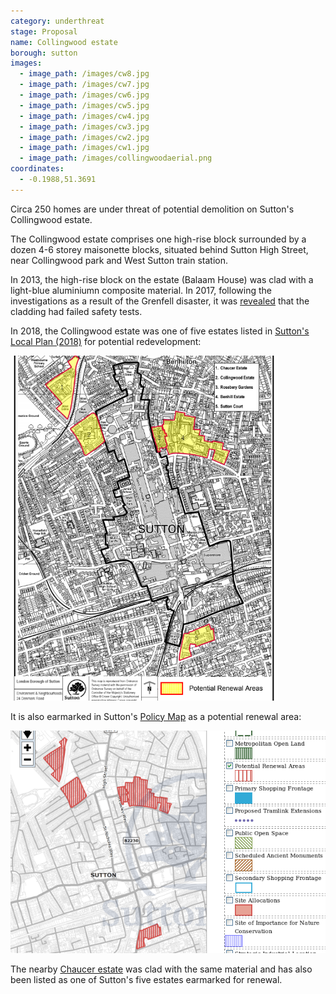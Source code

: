```yaml
---
category: underthreat
stage: Proposal
name: Collingwood estate
borough: sutton
images:
  - image_path: /images/cw8.jpg
  - image_path: /images/cw7.jpg
  - image_path: /images/cw6.jpg
  - image_path: /images/cw5.jpg
  - image_path: /images/cw4.jpg
  - image_path: /images/cw3.jpg
  - image_path: /images/cw2.jpg
  - image_path: /images/cw1.jpg
  - image_path: /images/collingwoodaerial.png
coordinates: 
  - -0.1988,51.3691
---
```

Circa 250 homes are under threat of potential demolition on Sutton's Collingwood estate.

The Collingwood estate comprises one high-rise block surrounded by a dozen 4-6 storey maisonette blocks, situated behind Sutton High Street, near Collingwood park and West Sutton train station. 

In 2013, the high-rise block on the estate (Balaam House) was clad with a light-blue aluminiumn composite material. In 2017, following the investigations as a result of the Grenfell disaster, it was [revealed](https://www.yourlocalguardian.co.uk/news/15372936.we-feel-so-unsafe-sutton-tower-block-residents-at-balaam-house-say-they-are-living-in-fear-after-grenfell-to/) that the cladding had failed safety tests.

In 2018, the Collingwood estate was one of five estates listed in [Sutton's Local Plan (2018)](https://drive.google.com/file/d/1MdX6GlaHDoBdG6CTsvjFaIuPtIa9id5O/view) for potential redevelopment:

![](/images/suttonplan.png)

It is also earmarked in Sutton's [Policy Map](http://sutton.addresscafe.com/app/exploreit/) as a potential renewal area:

![](/images/suttonpolicymap.png)

The nearby [Chaucer estate](/estates/sutton/chaucerestate/) was clad with the same material and has also been listed as one of Sutton's five estates earmarked for renewal.

